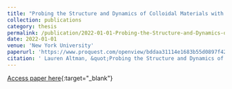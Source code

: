 ```yaml
---
title: "Probing the Structure and Dynamics of Colloidal Materials with Holographic Microscopy and Effective Medium Theory"
collection: publications
category: thesis
permalink: /publication/2022-01-01-Probing-the-Structure-and-Dynamics-of-Colloidal-Materials-with-Holographic-Microscopy-and-Effective-Medium-Theory
date: 2022-01-01
venue: 'New York University'
paperurl: 'https://www.proquest.com/openview/bddaa31114e1683b55d0897f42a7fc7d/1?pq-origsite=gscholar&cbl=18750&diss=y'
citation: ' Lauren Altman, &quot;Probing the Structure and Dynamics of Colloidal Materials with Holographic Microscopy and Effective Medium Theory.&quot; New York University, 2022.'
---
```

[Access paper here](https://www.proquest.com/openview/bddaa31114e1683b55d0897f42a7fc7d/1?pq-origsite=gscholar&cbl=18750&diss=y){:target="_blank"}
